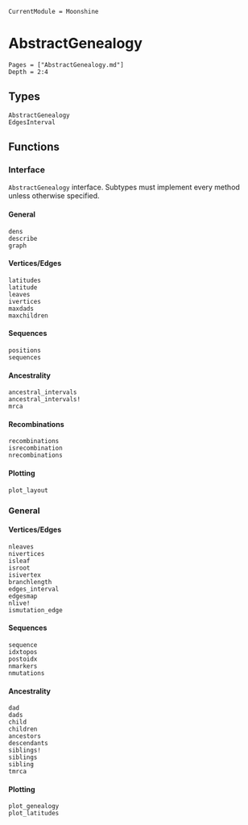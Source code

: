 ```@meta
CurrentModule = Moonshine
```

# AbstractGenealogy
```@contents
Pages = ["AbstractGenealogy.md"]
Depth = 2:4
```

## Types
```@docs
AbstractGenealogy
EdgesInterval
```

## Functions
### Interface
`AbstractGenealogy` interface. Subtypes must implement every method unless
otherwise specified.

#### General
```@docs
dens
describe
graph
```

#### Vertices/Edges
```@docs
latitudes
latitude
leaves
ivertices
maxdads
maxchildren
```

#### Sequences
```@docs
positions
sequences
```

#### Ancestrality
```@docs
ancestral_intervals
ancestral_intervals!
mrca
```

#### Recombinations
```@docs
recombinations
isrecombination
nrecombinations
```

#### Plotting
```@docs
plot_layout
```

### General
#### Vertices/Edges
```@docs
nleaves
nivertices
isleaf
isroot
isivertex
branchlength
edges_interval
edgesmap
nlive!
ismutation_edge
```

#### Sequences
```@docs
sequence
idxtopos
postoidx
nmarkers
nmutations
```

#### Ancestrality
```@docs
dad
dads
child
children
ancestors
descendants
siblings!
siblings
sibling
tmrca
```

#### Plotting
```@docs
plot_genealogy
plot_latitudes
```
